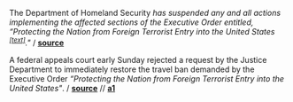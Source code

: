 The Department of Homeland Security _has suspended any and all actions
implementing the affected sections of the Executive Order entitled, “Protecting
the Nation from Foreign Terrorist Entry into the United States
<sup>[[text]](https://www.whitehouse.gov/the-press-office/2017/01/27/executive-order-protecting-nation-foreign-terrorist-entry-united-states)</sup>."_
/ **[source](https://www.dhs.gov/news/2017/02/04/dhs-statement-compliance-recent-court-order)**

A federal appeals court early Sunday rejected a request by the Justice
Department to immediately restore the travel ban demanded by the Executive Order
_“Protecting the Nation from Foreign Terrorist Entry into the United States"_.
/ **[source](http://cdn.ca9.uscourts.gov/datastore/general/2017/02/05/17-35105.pdf)**
// **[a1](https://www.nytimes.com/2017/02/04/us/politics/visa-ban-trump-judge-james-robart.html)**
